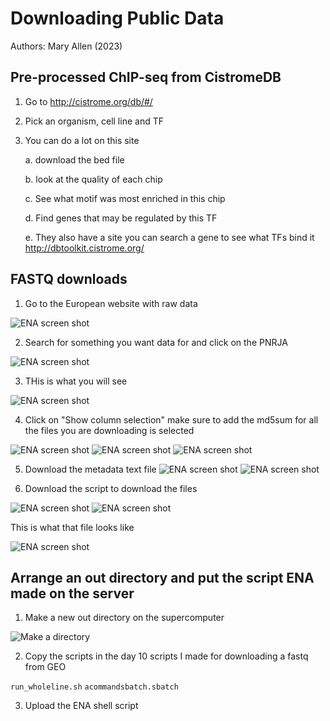 # Downloading Public Data

Authors: Mary Allen (2023)

## Pre-processed ChIP-seq from CistromeDB 

1. Go to http://cistrome.org/db/#/

2. Pick an organism, cell line and TF

3. You can do a lot on this site

   a. download the bed file

   b. look at the quality of each chip

   c. See what motif was most enriched in this chip

   d. Find genes that may be regulated by this TF

   e. They also have a site you can search a gene to see what TFs bind it
http://dbtoolkit.cistrome.org/

## FASTQ downloads
1. Go to the European website with raw data

![ENA screen shot](download_data_images/gotoENA.png)


2. Search for something you want data for and click on the PNRJA

![ENA screen shot](download_data_images/clikconthepnrjalink.png)




3. THis is what you will see

![ENA screen shot](download_data_images/whatyouseeonadataset.png)

4. Click on "Show column selection" make sure to add the md5sum for all the files you are downloading is selected

![ENA screen shot](download_data_images/makesureyoutur_on_fastq_md5.png)
![ENA screen shot](download_data_images/fastq_md5_is_on.png)
![ENA screen shot](download_data_images/downloadtsvofsamplesmetadata.png)

5. Download  the metadata text file
![ENA screen shot](download_data_images/ifyouclickdownloadscriptonall.png)
![ENA screen shot](download_data_images/clickondownloadalltogetscriptforall.png)

6. Download the script to download the files
   
![ENA screen shot](download_data_images/ifyouclickdownloadscriptonall.png)
![ENA screen shot](download_data_images/ifyouwantonefile.png)

This is what that file looks like

![ENA screen shot](download_data_images/thisiswhathatfilelookslie.png)


## Arrange an out directory and put the script ENA made on the server

1. Make a new out directory on the supercomputer

![Make a directory](download_data_images/onsupercomptuermakeadirectory.png)

2. Copy the scripts in the day 10 scripts I made for downloading a fastq from GEO

`run_wholeline.sh`
`acommandsbatch.sbatch`

3. Upload the ENA shell script


   
